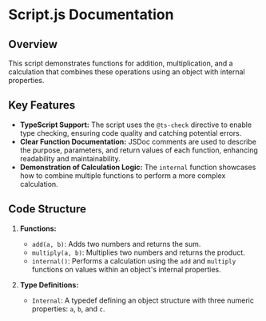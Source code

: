 # Script.js Documentation

## Overview

This script demonstrates functions for addition, multiplication, and a calculation that combines these operations using an object with internal properties.

## Key Features

- **TypeScript Support:** The script uses the `@ts-check` directive to enable type checking, ensuring code quality and catching potential errors.
- **Clear Function Documentation:** JSDoc comments are used to describe the purpose, parameters, and return values of each function, enhancing readability and maintainability.
- **Demonstration of Calculation Logic:** The `internal` function showcases how to combine multiple functions to perform a more complex calculation.

## Code Structure

1. **Functions:**
   - `add(a, b)`: Adds two numbers and returns the sum.
   - `multiply(a, b)`: Multiplies two numbers and returns the product.
   - `internal()`: Performs a calculation using the `add` and `multiply` functions on values within an object's internal properties.

2. **Type Definitions:**
   - `Internal`: A typedef defining an object structure with three numeric properties: `a`, `b`, and `c`.
